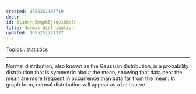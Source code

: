 ```yaml
---
created: 1655251183719
desc: ''
id: 0labnnu5mqpk5jlqy100o3n
title: Normal distribution
updated: 1655251221372
---
```

   
Topics::  [statistics](../topics/statistics.md)   
   
   
---   
   
Normal distribution, also known as the Gaussian distribution, is a probability distribution that is symmetric about the mean, showing that data near the mean are more frequent in occurrence than data far from the mean. In graph form, normal distribution will appear as a bell curve.